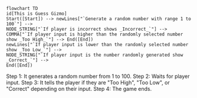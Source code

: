```mermaid
flowchart TD
id[This is Guess Gizmo]
Start([Start]) --> newLines["`Generate a random number with range 1 to 100`"] -->
NODE_STRING["`If player is incorrect shows _Incorrect_`"] --> 
COMMA["`If player input is higher than the randomly selected number show _Too High_`"] --> End([End])
newLines["`If player input is lower than the randomly selected number show _Too Low_`"] -->
NODE_STRING["`If player input is the number randomly generated show _Correct_`"] -->
End([End])
```
Step 1: It generates a random number from 1 to 100.
Step 2: Waits for player input.
Step 3: It tells the player if they are "Too High", "Too Low", or "Correct" depending on their input.
Step 4: The game ends.

